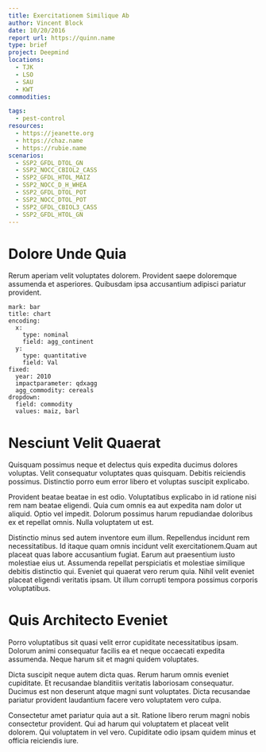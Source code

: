 ```yaml
---
title: Exercitationem Similique Ab
author: Vincent Block
date: 10/20/2016
report url: https://quinn.name
type: brief
project: Deepmind
locations:
  - TJK
  - LSO
  - SAU
  - KWT
commodities:

tags:
  - pest-control
resources:
  - https://jeanette.org
  - https://chaz.name
  - https://rubie.name
scenarios:
  - SSP2_GFDL_DTOL_GN
  - SSP2_NOCC_CBIOL2_CASS
  - SSP2_GFDL_HTOL_MAIZ
  - SSP2_NOCC_D_H_WHEA
  - SSP2_GFDL_DTOL_POT
  - SSP2_NOCC_DTOL_POT
  - SSP2_GFDL_CBIOL3_CASS
  - SSP2_GFDL_HTOL_GN
---
```

# Dolore Unde Quia
Rerum aperiam velit voluptates dolorem. Provident saepe doloremque assumenda et asperiores. Quibusdam ipsa accusantium adipisci pariatur provident.

```vis
mark: bar
title: chart
encoding:
  x:
    type: nominal
    field: agg_continent
  y:
    type: quantitative
    field: Val
fixed:
  year: 2010
  impactparameter: qdxagg
  agg_commodity: cereals
dropdown:
  field: commodity
  values: maiz, barl
```

# Nesciunt Velit Quaerat
Quisquam possimus neque et delectus quis expedita ducimus dolores voluptas. Velit consequatur voluptates quas quisquam. Debitis reiciendis possimus. Distinctio porro eum error libero et voluptas suscipit explicabo.
 Provident beatae beatae in est odio. Voluptatibus explicabo in id ratione nisi rem nam beatae eligendi. Quia cum omnis ea aut expedita nam dolor ut aliquid. Optio vel impedit. Dolorum possimus harum repudiandae doloribus ex et repellat omnis. Nulla voluptatem ut est.
 Distinctio minus sed autem inventore eum illum. Repellendus incidunt rem necessitatibus. Id itaque quam omnis incidunt velit exercitationem.Quam aut placeat quas labore accusantium fugiat. Earum aut praesentium iusto molestiae eius ut. Assumenda repellat perspiciatis et molestiae similique debitis distinctio qui. Eveniet qui quaerat vero rerum quia. Nihil velit eveniet placeat eligendi veritatis ipsam. Ut illum corrupti tempora possimus corporis voluptatibus.

# Quis Architecto Eveniet
Porro voluptatibus sit quasi velit error cupiditate necessitatibus ipsam. Dolorum animi consequatur facilis ea et neque occaecati expedita assumenda. Neque harum sit et magni quidem voluptates.
 Dicta suscipit neque autem dicta quas. Rerum harum omnis eveniet cupiditate. Et recusandae blanditiis veritatis laboriosam consequatur. Ducimus est non deserunt atque magni sunt voluptates. Dicta recusandae pariatur provident laudantium facere vero voluptatem vero culpa.
 Consectetur amet pariatur quia aut a sit. Ratione libero rerum magni nobis consectetur provident. Qui ad harum qui voluptatem et placeat velit dolorem. Qui voluptatem in vel vero. Cupiditate odio ipsam quidem minus et officia reiciendis iure.
